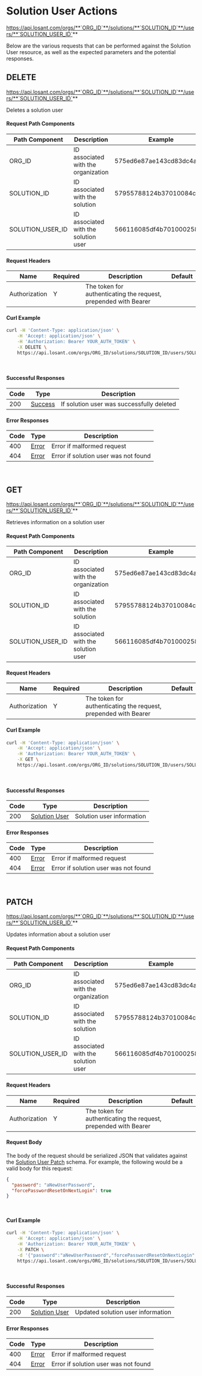 # Solution User Actions

https://api.losant.com/orgs/**`ORG_ID`**/solutions/**`SOLUTION_ID`**/users/**`SOLUTION_USER_ID`**

Below are the various requests that can be performed against the
Solution User resource, as well as the expected
parameters and the potential responses.

## DELETE

https://api.losant.com/orgs/**`ORG_ID`**/solutions/**`SOLUTION_ID`**/users/**`SOLUTION_USER_ID`**

Deletes a solution user

#### Request Path Components

| Path Component | Description | Example |
| -------------- | ----------- | ------- |
| ORG_ID | ID associated with the organization | 575ed6e87ae143cd83dc4aa8 |
| SOLUTION_ID | ID associated with the solution | 57955788124b37010084c053 |
| SOLUTION_USER_ID | ID associated with the solution user | 566116085df4b701000258e3 |

#### Request Headers

| Name | Required | Description | Default |
| ---- | -------- | ----------- | ------- |
| Authorization | Y | The token for authenticating the request, prepended with Bearer | |

#### Curl Example

```bash
curl -H 'Content-Type: application/json' \
    -H 'Accept: application/json' \
    -H 'Authorization: Bearer YOUR_AUTH_TOKEN' \
    -X DELETE \
    https://api.losant.com/orgs/ORG_ID/solutions/SOLUTION_ID/users/SOLUTION_USER_ID
```
<br/>

#### Successful Responses

| Code | Type | Description |
| ---- | ---- | ----------- |
| 200 | [Success](schemas.md#success) | If solution user was successfully deleted |

#### Error Responses

| Code | Type | Description |
| ---- | ---- | ----------- |
| 400 | [Error](schemas.md#error) | Error if malformed request |
| 404 | [Error](schemas.md#error) | Error if solution user was not found |

<br/>

## GET

https://api.losant.com/orgs/**`ORG_ID`**/solutions/**`SOLUTION_ID`**/users/**`SOLUTION_USER_ID`**

Retrieves information on a solution user

#### Request Path Components

| Path Component | Description | Example |
| -------------- | ----------- | ------- |
| ORG_ID | ID associated with the organization | 575ed6e87ae143cd83dc4aa8 |
| SOLUTION_ID | ID associated with the solution | 57955788124b37010084c053 |
| SOLUTION_USER_ID | ID associated with the solution user | 566116085df4b701000258e3 |

#### Request Headers

| Name | Required | Description | Default |
| ---- | -------- | ----------- | ------- |
| Authorization | Y | The token for authenticating the request, prepended with Bearer | |

#### Curl Example

```bash
curl -H 'Content-Type: application/json' \
    -H 'Accept: application/json' \
    -H 'Authorization: Bearer YOUR_AUTH_TOKEN' \
    -X GET \
    https://api.losant.com/orgs/ORG_ID/solutions/SOLUTION_ID/users/SOLUTION_USER_ID
```
<br/>

#### Successful Responses

| Code | Type | Description |
| ---- | ---- | ----------- |
| 200 | [Solution User](schemas.md#solution-user) | Solution user information |

#### Error Responses

| Code | Type | Description |
| ---- | ---- | ----------- |
| 400 | [Error](schemas.md#error) | Error if malformed request |
| 404 | [Error](schemas.md#error) | Error if solution user was not found |

<br/>

## PATCH

https://api.losant.com/orgs/**`ORG_ID`**/solutions/**`SOLUTION_ID`**/users/**`SOLUTION_USER_ID`**

Updates information about a solution user

#### Request Path Components

| Path Component | Description | Example |
| -------------- | ----------- | ------- |
| ORG_ID | ID associated with the organization | 575ed6e87ae143cd83dc4aa8 |
| SOLUTION_ID | ID associated with the solution | 57955788124b37010084c053 |
| SOLUTION_USER_ID | ID associated with the solution user | 566116085df4b701000258e3 |

#### Request Headers

| Name | Required | Description | Default |
| ---- | -------- | ----------- | ------- |
| Authorization | Y | The token for authenticating the request, prepended with Bearer | |

#### Request Body

The body of the request should be serialized JSON that validates against
the [Solution User Patch](schemas.md#solution-user-patch) schema.  For example, the following would be a
valid body for this request:

```json
{
  "password": "aNewUserPassword",
  "forcePasswordResetOnNextLogin": true
}
```
<small><br/></small>

#### Curl Example

```bash
curl -H 'Content-Type: application/json' \
    -H 'Accept: application/json' \
    -H 'Authorization: Bearer YOUR_AUTH_TOKEN' \
    -X PATCH \
    -d '{"password":"aNewUserPassword","forcePasswordResetOnNextLogin":true}' \
    https://api.losant.com/orgs/ORG_ID/solutions/SOLUTION_ID/users/SOLUTION_USER_ID
```
<br/>

#### Successful Responses

| Code | Type | Description |
| ---- | ---- | ----------- |
| 200 | [Solution User](schemas.md#solution-user) | Updated solution user information |

#### Error Responses

| Code | Type | Description |
| ---- | ---- | ----------- |
| 400 | [Error](schemas.md#error) | Error if malformed request |
| 404 | [Error](schemas.md#error) | Error if solution user was not found |

<br/>

